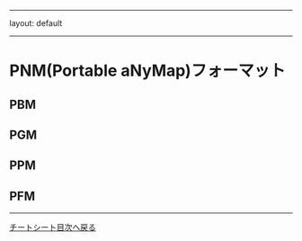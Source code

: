 ---
layout: default
___
# PNM(Portable aNyMap)フォーマット
## PBM
## PGM
## PPM
## PFM
----
[チートシート目次へ戻る](./index.md)
